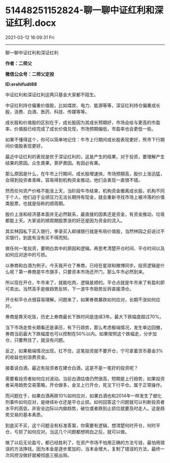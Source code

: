 # 51448251152824-聊一聊中证红利和深证红利.docx

2021-03-12 16:09:31 Fri

----

聊一聊中证红利和深证红利

__作者：二师父__

__微信公众号：二师父定投__

__ID:ershifudt88__

中证红利和深证红利这两只基金大家都不陌生。

中证红利持仓偏重价值股，比如煤炭、电力、能源等等，深证红利持仓偏重成长股，消费、白酒、医药、科技、传媒等等。

成长股和价值股的区别在于，成长股因为其成长预期好，市场会给与更高的市盈率，价值股已经完成了成长价值兑现，市场预期偏低，市盈率也会更低一些。

如果不懂得这个，你可以简单地记住：牛市上行期间成长股表现更好，熊市下行期间价值股表现更好。

最近中证红利的表现是优于深证红利的，这是产生的结果，对于投资，要理解产生结果的原因。众生畏果，菩萨畏因。有因必有果。

那么原因是什么，在牛市上行期间，成长股增速快，市场预期高，股价上涨迅猛，会得到投资者青睐，容易得到机构资金推动，他们会表现一直很不错。

然而任何资产价格不能涨上天，当阶段牛市结束，机构资金撤离成长股，机构不同于个人，他们迫于业绩压力无法长期持有现金，就会重新寻找市场上被冷落的价值类股票，也就是俗称的顺周期。

股价上涨和经济基本面并无必然联系，最直接的因素还是资金，有资金推动，垃圾都能上天。大家说的顺周期股票涨的好还是因为资金的流入。

其实林园私下买入银行，李录买入邮储银行就是布局价值股，当然林园之前说过不买银行，到底有没有买不得而知。

做任何一笔投资，要明白其中的原因和逻辑。再思考清楚开仓时间、平仓时间以及如何应对途中的亏损。

以券商和白酒为例子。今天我开仓了券商，已经在星球和微博同步。投资逻辑是什么呢？第一券商是牛市旗手，只要资本市场还开门，那么牛市必然到来。

所以现在开仓，牛市来了，就能吃肉，逻辑是顺的。平仓点就是牛市来了有盈利即可卖出。当然高手是做趋势反转，下一波牛市趋势反转直接清仓。

开仓和平仓点很容易理解。问题来了，如果券商暴跌如何应对，长期不涨如何应对。

券商是靠天吃饭，历史上券商最长下跌时间是连续3年。最大下跌幅度超过70%。

当下市场走势长期看还是承压，有下行趋势，那么考虑极端情况，发生单边回撤，券商当前最大下跌幅度也可以控制在50%以内。如果按照这个跌幅走，分步加仓，只要熬住了，就没有问题。

反之，如果极端情况出现，扛不住，这笔投资就不要开仓，宁可拿着货币基金3%的收益也别浪费资金。

接着说白酒，最近有投资者在建仓白酒，这是不是一笔好的投资呢？

需要看投资者如何应对波动。当前白酒估值仍然很高，短期是上行趋势，如果投资者采用趋势交易策略，开仓做多，金叉上行开仓，死叉下行平仓。属于正常操作。

而问题在于，如果白酒再跌10%如何应对，如果白酒也和2014年一样发生了塑化剂事件如何应对，是继续补仓还是平仓止损。如何回答这个问题就可以判断投资者水平的高低，非安全边际以内做趋势，破位或者跌到止损位就要及时走人。这是趋势交易的基本素质。

到底买不买，这个问题没有标准答案，你需要有逻辑，想清楚何时开仓，何时平仓，亏损了如何应对。当这几个问题都想明白之后，就可以做。

做了以后无论盈亏，都已经胜利了，在资产市场不怕用正确的方法亏钱，最怕用错误的方法挣钱，因为本金是逐步累加的，当本金增大，复制了错误的方法，最终一次风控没做好就被彻底三振出局。

